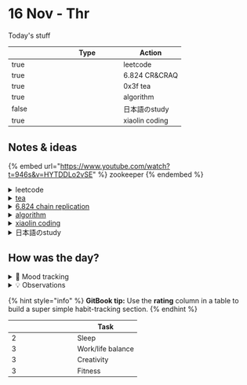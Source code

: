 # 16 Nov - Thr

Today's stuff

<table data-header-hidden><thead><tr><th width="80" data-type="checkbox"></th><th width="120" data-type="select" data-multiple>Type</th><th>Action</th></tr></thead><tbody><tr><td>true</td><td></td><td>leetcode</td></tr><tr><td>true</td><td></td><td>6.824 CR&#x26;CRAQ</td></tr><tr><td>true</td><td></td><td>0x3f tea</td></tr><tr><td>true</td><td></td><td>algorithm</td></tr><tr><td>false</td><td></td><td>日本語のstudy</td></tr><tr><td>true</td><td></td><td>xiaolin coding</td></tr></tbody></table>

## Notes & ideas

{% embed url="https://www.youtube.com/watch?t=946s&v=HYTDDLo2vSE" %}
zookeeper
{% endembed %}

<details>

<summary>leetcode</summary>

1\. (打卡 1) [37 \[解数独\]](https://leetcode.cn/problems/sudoku-solver/description/) 🤩

![](<../../../.gitbook/assets/image (7).png>)

玩过但是用代码就。。。 整体思路就是递归+回溯吧\
然后用了点位运算x&-x优化

贴个题解 希望下次见能自己写出来）

{% code lineNumbers="true" %}
```cpp
class Solution {
private:
    int line[9];
    int column[9];
    int block[3][3];
    bool valid;
    vector<pair<int, int>> spaces;

public:
    void flip(int i, int j, int digit) {
        line[i] ^= (1 << digit);
        column[j] ^= (1 << digit);
        block[i / 3][j / 3] ^= (1 << digit);
    }

    void dfs(vector<vector<char>>& board, int pos) {
        if (pos == spaces.size()) {
            valid = true;
            return;
        }

        auto [i, j] = spaces[pos];
        int mask = ~(line[i] | column[j] | block[i / 3][j / 3]) & 0x1ff;
        for (; mask && !valid; mask &= (mask - 1)) {
            int digitMask = mask & (-mask);
            int digit = __builtin_ctz(digitMask);
            flip(i, j, digit);
            board[i][j] = digit + '0' + 1;
            dfs(board, pos + 1);
            flip(i, j, digit);
        }
    }

    void solveSudoku(vector<vector<char>>& board) {
        memset(line, 0, sizeof(line));
        memset(column, 0, sizeof(column));
        memset(block, 0, sizeof(block));
        valid = false;

        for (int i = 0; i < 9; ++i) {
            for (int j = 0; j < 9; ++j) {
                if (board[i][j] != '.') {
                    int digit = board[i][j] - '0' - 1;
                    flip(i, j, digit);
                }
            }
        }

        while (true) {
            int modified = false;
            for (int i = 0; i < 9; ++i) {
                for (int j = 0; j < 9; ++j) {
                    if (board[i][j] == '.') {
                        int mask = ~(line[i] | column[j] | block[i / 3][j / 3]) & 0x1ff;
                        if (!(mask & (mask - 1))) {
                            int digit = __builtin_ctz(mask);
                            flip(i, j, digit);
                            board[i][j] = digit + '0' + 1;
                            modified = true;
                        }
                    }
                }
            }
            if (!modified) {
                break;
            }
        }

        for (int i = 0; i < 9; ++i) {
            for (int j = 0; j < 9; ++j) {
                if (board[i][j] == '.') {
                    spaces.emplace_back(i, j);
                }
            }
        }

        dfs(board, 0);
    }
};
```
{% endcode %}

\
2\. (打卡 2) [745 \[前缀和后缀搜索\] ](https://leetcode.cn/problems/prefix-and-suffix-search/description/)🤩

![](<../../../.gitbook/assets/image (9).png>)

难点就是trie树 然后用两颗树 一个存前缀一个存后缀



{% code lineNumbers="true" %}
````cpp
```cpp
class WordFilter {
public:
    struct TrieNode{
        TrieNode* tns[26] {nullptr};
        vector<int> idxs;
    };
    void add(TrieNode* p,const string& s,int idx,bool isTurn){
        int n = s.size();
        p->idxs.push_back(idx);
        for(int i = isTurn ? n-1 :0;i>=0&&i<n;i+=isTurn?-1:1){
            int u=s[i]-'a';
            if(p->tns[u] == nullptr) p->tns[u]=new TrieNode();
            p = p->tns[u];
            p->idxs.push_back(idx);
        }
    }
    int query(const string& a,const string& b){
        int n = a.size(),m=b.size();
        auto p=tr1;
        for(int i=0;i<n;i++){
            int u=a[i]-'a';
            if(p->tns[u]==nullptr)return -1;
            p=p->tns[u];
        }
        vector<int>& l1 = p->idxs;
        p=tr2;
        for(int i = m - 1; i >= 0; i--) {
            int u = b[i] - 'a';
            if(p->tns[u] == nullptr) return -1;
            p = p->tns[u];
        }
        vector<int>& l2 = p->idxs;
        n = l1.size(), m = l2.size();
        for(int i = n - 1, j = m - 1; i >= 0 && j >= 0; ) {
            if(l1[i] > l2[j]) i--;
            else if(l1[i] < l2[j]) j--;
            else return l1[i];
        }
        return -1;
    }
    TrieNode* tr1 = new TrieNode, *tr2 = new TrieNode;
    WordFilter(vector<string>& ss) {
        int n = ss.size();
        for(int i = 0; i < n; i++) {
            add(tr1, ss[i], i, false);
            add(tr2, ss[i], i, true);
        }
    }
    
    int f(string a, string b) {
        return query(a, b);
    }
};

/**
 * Your WordFilter object will be instantiated and called as such:
 * WordFilter* obj = new WordFilter(words);
 * int param_1 = obj->f(pref,suff);
 */
```
````
{% endcode %}

\
3\. (每日) [2760 \[最长奇偶子数组\]](https://leetcode.cn/problems/longest-even-odd-subarray-with-threshold/description/?envType=daily-question\&envId=2023-11-16) ![](../../../.gitbook/assets/FK0\(U]GU\[5%XVGX3MX$@7BR.png)

![](<../../../.gitbook/assets/image (8).png>)

第一反应是暴力。。sry dp应该是最优解

$$Dp(i) = \begin{cases} 0, & nums[l]>threshold \\ dp[i+1]+1, & nums[l]<=threhold  && (nums[i]mod2!=nums[i+1]mod2） \\ 1,& otherwise \\ \end{cases}$$

latex好难写。。。

{% code lineNumbers="true" fullWidth="true" %}
````cpp
```cpp
class Solution {
public:
    int longestAlternatingSubarray(vector<int>& nums, int threshold) {
        int ans=0,dp=0,n=nums.size();
        for(int l=n-1;l>=0;l--){
            if(nums[l] > threshold){
                dp = 0;
            }else if(l==n-1||nums[l]%2!=nums[l+1]%2){
                dp++;
            }else{
                dp=1;
            }
            if(nums[l]%2==0){
                ans=max(ans,dp);
            }
        }
        return ans;
    }
};
```
````
{% endcode %}

</details>

<details>

<summary><a href="https://codeforces.com/contest/721/problem/C">tea</a></summary>

```
https://codeforces.com/contest/721/problem/C

输入 n(2≤n≤5000) m(1≤m≤5000) maxT(1≤maxT≤1e9)。
然后输入 m 条边，每条边输入 v w t(1≤wt≤1e9)，表示有一条边权为 t 的有向边连接 v 和 w。节点编号从 1 开始。
保证输入的是一个有向无环图，并且没有重边。

求出从 1 到 n 的一条路径，要求路径长度（边权之和）不超过 maxT，在满足该条件的前提下，路径上的节点数最多。
输出两行，第一行是路径上的节点个数，第二行按顺序输出路径上的节点编号（第一个数必须是 1，最后一个数必须是 n）。
保证至少有一条满足要求的路径。
```

example:

![](<../../../.gitbook/assets/image (10).png>)

```markdown
提示 1：把「经过了多少个点」作为额外的 DP 维度，把「最短长度」作为 DP 值。

提示 2：定义 f[i][w] 表示从 1 到 w，经过了 i+1 个点的最短长度。i 最大为 n-1。
初始值：f[0][1] = 0，其余为无穷大。
状态转移方程：f[i][w] = min(f[i-1][v]+t)，其中有向边 v->w 的边权为 t。
答案：最大的满足 f[i][n] <= maxT 的 i，再加一（注意 i 是从 0 开始的）。

提示 3：从转移方程可以看出，其实不需要建图，只需要循环 n-1 次，每次遍历这 m 条边，在遍历时计算状态转移。
这是因为 f[i][] 只依赖于 f[i-1][]，在把 f[i-1][] 算出来后，无论按照什么顺序遍历这 m 条边都是可以的。

提示 4：计算状态转移的时候，额外记录转移来源 from[i][w] = v。
从 n 出发，顺着 from 数组回到 1，就得到了具体方案。
```

😢我恨dp&#x20;

{% code lineNumbers="true" %}
```go
package main

import (
	"bufio"
	. "fmt"
	"io"
	"os"
)

func Cf721C(_r io.Reader, _w io.Writer) {
	in := bufio.NewReader(_r)
	out := bufio.NewWriter(_w)
	defer out.Flush()

	var n, m int
	var maxT int32
	Fscan(in, &n, &m, &maxT)
	es := make([][3]int32, m)
	for i := range es {
		Fscan(in, &es[i][0], &es[i][1], &es[i][2])
	}
	const mx = 5001
	f := make([][mx]int32, n)
	for i := range f {
		for j := 1; j <= n; j++ {
			f[i][j] = maxT + 1
		}
	}
	f[0][1] = 0
	from := make([][mx]int16, n+1)
	ans := 0
	for i := 1; i < n; i++ {
		for _, e := range es {
			v, w, t := e[0], e[1], e[2]
			sumT := f[i-1][v] + t
			if sumT < f[i][w] {
				f[i][w] = sumT
				from[i][w] = int16(v)
			}
		}
		if f[i][n] <= maxT {
			ans = i
		}
	}

	Fprintln(out, ans+1)
	path := make([]any, ans+1)
	v := int16(n)
	for i := ans; i >= 0; i-- {
		path[i] = v
		v = from[i][v]
	}
	Fprint(out, path...)
}
func main() { Cf721C(os.Stdin, os.Stdout) }
```
{% endcode %}

</details>

<details>

<summary><a href="https://pdos.csail.mit.edu/6.824/papers/cr-osdi04.pdf">6.824 chain replication</a></summary>

呃 明明是cr 今天却看了个craq Apportioned Queries 就是更牛逼一点？还不知道怎么实现的 再看看

</details>

<details>

<summary><a href="https://oi-wiki.org/string/trie/">algorithm</a></summary>

今日算法 trie树

也就是字典树 这棵字典树用边来代表字母，而从根结点到树上某一结点的路径就代表了一个字符串。举个例子，1->4->8->13表示的就是字符串 `caa`。

有时需要标记插入进 trie 的是哪些字符串，每次插入完成时在这个字符串所代表的节点处打上标记即可。

<img src="../../../.gitbook/assets/image (11).png" alt="" data-size="original">



{% code lineNumbers="true" %}
```cpp
//模板
struct trie {
  int nex[100000][26], cnt;
  bool exist[100000];  // 该结点结尾的字符串是否存在

  void insert(char *s, int l) {  // 插入字符串
    int p = 0;
    for (int i = 0; i < l; i++) {
      int c = s[i] - 'a';
      if (!nex[p][c]) nex[p][c] = ++cnt;  // 如果没有，就添加结点
      p = nex[p][c];
    }
    exist[p] = 1;
  }

  bool find(char *s, int l) {  // 查找字符串
    int p = 0;
    for (int i = 0; i < l; i++) {
      int c = s[i] - 'a';
      if (!nex[p][c]) return 0;
      p = nex[p][c];
    }
    return exist[p];
  }
};
```
{% endcode %}

应用太多了。。。最常见的就是检查一个字符串有没有出现过 其他的高级用法估计不太用的上 以后再补叭

</details>

<details>

<summary><a href="https://xiaolincoding.com/">xiaolin coding</a></summary>

呃 其实看过一遍了 但是忘得有点快 就从新开始再过一遍

TCP/IP层次模型

```
应用层

应用层只需要专注于为用户提供应用功能，比如 HTTP、FTP、Telnet、DNS、SMTP等。
```

```
传输层

两个传输协议：TCP和UDP
TCP 的全称叫传输控制协议（Transmission Control Protocol），大部分应用使用的正是 TCP 传输层协议
，比如 HTTP 应用层协议。TCP 相比 UDP 多了很多特性，比如流量控制、超时重传、拥塞控制等，这些都
是为了保证数据包能可靠地传输给对方。

UDP 相对来说就很简单，简单到只负责发送数据包，不保证数据包是否能抵达对方，但它实时性相对更好，
传输效率也高。当然，UDP 也可以实现可靠传输，把 TCP 的特性在应用层上实现就可以，不过要实现一个
商用的可靠 UDP 传输协议，也不是一件简单的事情。

应用需要传输的数据可能会非常大，如果直接传输就不好控制，因此当传输层的数据包大小超过 MSS（TC
P 最大报文段长度） ，就要将数据包分块，这样即使中途有一个分块丢失或损坏了，只需要重新发送这一
个分块，而不用重新发送整个数据包。在 TCP 协议中，我们把每个分块称为一个 TCP 段（TCP Segment）。
```

![](<../../../.gitbook/assets/image (1).png>)

```
网络层
网络层最常使用的是 IP 协议（Internet Protocol），IP 协议会将传输层的报文作为数据部分，再加上 
IP 包头组装成 IP 报文，如果 IP 报文大小超过 MTU（以太网中一般为 1500 字节）就会再次进行分片
，得到一个即将发送到网络的 IP 报文。
```

![](<../../../.gitbook/assets/image (1) (1).png>)![](../../../.gitbook/assets/image.png)

```
网络接口层
生成了 IP 头部之后，接下来要交给网络接口层（Link Layer）在 IP 头部的前面加上 MAC 头部，并
封装成数据帧（Data frame）发送到网络上。
网络接口层主要为网络层提供「链路级别」传输的服务，负责在以太网、WiFi 这样的底层网络上发
送原始数据包，工作在网卡这个层次，使用 MAC 地址来标识网络上的设备。
```

![](../../../.gitbook/assets/1700108886423.jpg)

</details>

<details>

<summary>日本語のstudy</summary>

希望有时间能学。。每天抽出个十几二十分钟试试

</details>

## How was the day?

<details>

<summary>🧠 Mood tracking</summary>

昏头了哥们 2185出列 不知道在干嘛 多睡觉！

</details>

<details>

<summary>💡 Observations</summary>

Brain is a little rusty.... and too lazy

</details>

{% hint style="info" %}
**GitBook tip:** Use the **rating** column in a table to build a super simple habit-tracking section.
{% endhint %}

<table data-header-hidden><thead><tr><th width="120" data-type="rating" data-max="5"></th><th>Task</th></tr></thead><tbody><tr><td>2</td><td>Sleep</td></tr><tr><td>3</td><td>Work/life balance</td></tr><tr><td>3</td><td>Creativity</td></tr><tr><td>3</td><td>Fitness</td></tr></tbody></table>
